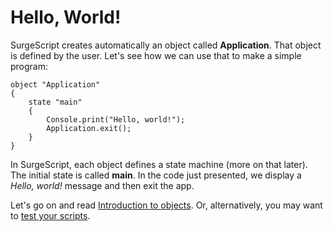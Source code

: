Hello, World!
=============

SurgeScript creates automatically an object called **Application**. That object is defined by the user. Let's see how we can use that to make a simple program:

```
object "Application"
{
    state "main"
    {
        Console.print("Hello, world!");
        Application.exit();
    }
}
```

In SurgeScript, each object defines a state machine (more on that later). The initial state is called **main**. In the code just presented, we display a *Hello, world!* message and then exit the app.

Let's go on and read [Introduction to objects](objects). Or, alternatively, you may want to [test your scripts](testing).